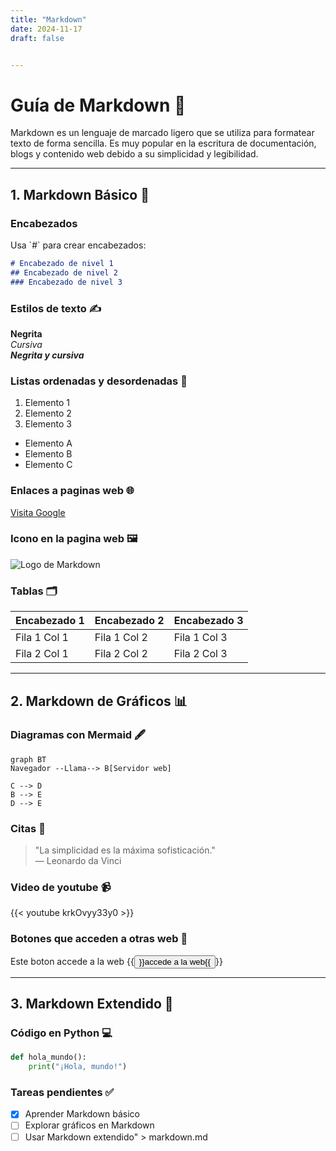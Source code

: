 ```yaml
---
title: "Markdown"
date: 2024-11-17
draft: false


---
```


# Guía de Markdown 📘

Markdown es un lenguaje de marcado ligero que se utiliza para formatear texto de forma sencilla. Es muy popular en la escritura de documentación, blogs y contenido web debido a su simplicidad y legibilidad.

---

## 1. Markdown Básico 📝

### **Encabezados**
Usa \`#\` para crear encabezados:

```markdown
# Encabezado de nivel 1
## Encabezado de nivel 2
### Encabezado de nivel 3
```

### **Estilos de texto** ✍️
**Negrita**  
*Cursiva*  
**_Negrita y cursiva_**

### **Listas ordenadas y desordenadas** 🔢
1. Elemento 1
2. Elemento 2
3. Elemento 3

- Elemento A
- Elemento B
- Elemento C

### **Enlaces a paginas web** 🌐
[Visita Google](https://www.google.com)

### **Icono en la pagina web** 🖼️
![Logo de Markdown](https://upload.wikimedia.org/wikipedia/commons/4/48/Markdown-mark.svg)

### **Tablas** 🗂️
| Encabezado 1 | Encabezado 2 | Encabezado 3 |  
|--------------|--------------|--------------|  
| Fila 1 Col 1 | Fila 1 Col 2 | Fila 1 Col 3 |  
| Fila 2 Col 1 | Fila 2 Col 2 | Fila 2 Col 3 |  

---

## 2. Markdown de Gráficos 📊

### **Diagramas con Mermaid** 🖋️
```mermaid
graph BT
Navegador --Llama--> B[Servidor web]

C --> D
B --> E
D --> E
```

### **Citas** 💬
> \"La simplicidad es la máxima sofisticación.\"  
> — Leonardo da Vinci

### **Video de youtube** 📹

{{< youtube krkOvyy33y0 >}}

### **Botones que acceden a otras web** 🔘

Este boton accede a la web {{<button href="https://php.net/" >}}accede a la web{{</button>}}

---

## 3. Markdown Extendido 🚀

### **Código en Python** 💻
```python
def hola_mundo():
    print("¡Hola, mundo!")
```

### **Tareas pendientes** ✅
- [x] Aprender Markdown básico
- [ ] Explorar gráficos en Markdown
- [ ] Usar Markdown extendido" > markdown.md
